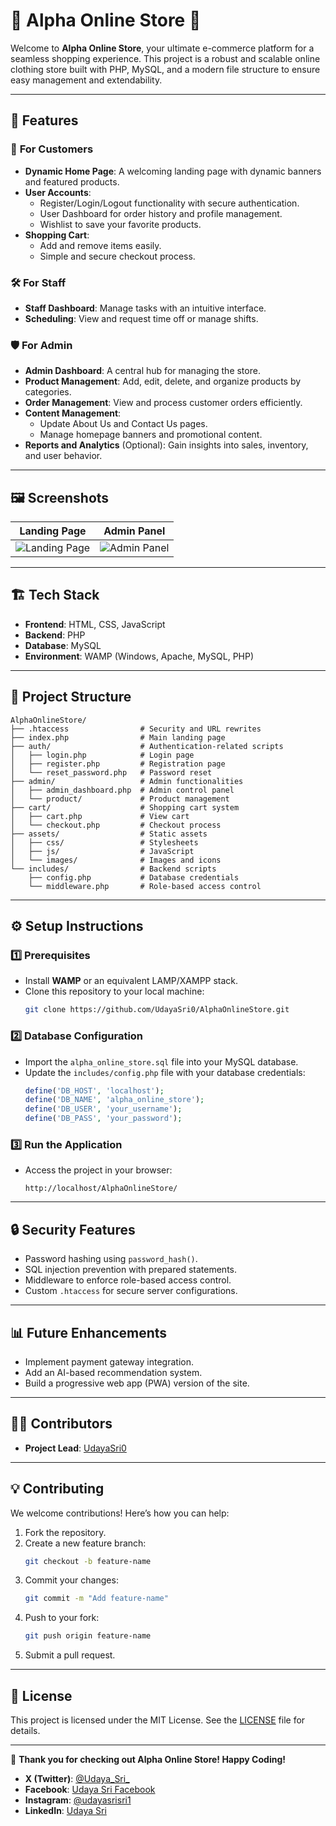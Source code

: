 
# 🌟 Alpha Online Store 🌟

Welcome to **Alpha Online Store**, your ultimate e-commerce platform for a seamless shopping experience. This project is a robust and scalable online clothing store built with PHP, MySQL, and a modern file structure to ensure easy management and extendability.

---

## 🚀 Features

### 🛒 **For Customers**
- **Dynamic Home Page**: A welcoming landing page with dynamic banners and featured products.
- **User Accounts**:
  - Register/Login/Logout functionality with secure authentication.
  - User Dashboard for order history and profile management.
  - Wishlist to save your favorite products.
- **Shopping Cart**:
  - Add and remove items easily.
  - Simple and secure checkout process.

### 🛠️ **For Staff**
- **Staff Dashboard**: Manage tasks with an intuitive interface.
- **Scheduling**: View and request time off or manage shifts.

### 🛡️ **For Admin**
- **Admin Dashboard**: A central hub for managing the store.
- **Product Management**: Add, edit, delete, and organize products by categories.
- **Order Management**: View and process customer orders efficiently.
- **Content Management**:
  - Update About Us and Contact Us pages.
  - Manage homepage banners and promotional content.
- **Reports and Analytics** (Optional): Gain insights into sales, inventory, and user behavior.

---

## 🖼️ **Screenshots**

| **Landing Page** | **Admin Panel** |
|-------------------|-----------------|
| ![Landing Page](assets/images/landing_page.png) | ![Admin Panel](assets/images/admin_panel.png) |

---

## 🏗️ **Tech Stack**

- **Frontend**: HTML, CSS, JavaScript
- **Backend**: PHP
- **Database**: MySQL
- **Environment**: WAMP (Windows, Apache, MySQL, PHP)

---

## 📂 **Project Structure**

```
AlphaOnlineStore/
├── .htaccess                # Security and URL rewrites
├── index.php                # Main landing page
├── auth/                    # Authentication-related scripts
│   ├── login.php            # Login page
│   ├── register.php         # Registration page
│   └── reset_password.php   # Password reset
├── admin/                   # Admin functionalities
│   ├── admin_dashboard.php  # Admin control panel
│   └── product/             # Product management
├── cart/                    # Shopping cart system
│   ├── cart.php             # View cart
│   └── checkout.php         # Checkout process
├── assets/                  # Static assets
│   ├── css/                 # Stylesheets
│   ├── js/                  # JavaScript
│   └── images/              # Images and icons
└── includes/                # Backend scripts
    ├── config.php           # Database credentials
    └── middleware.php       # Role-based access control
```

---

## ⚙️ **Setup Instructions**

### 1️⃣ **Prerequisites**
- Install **WAMP** or an equivalent LAMP/XAMPP stack.
- Clone this repository to your local machine:
  ```bash
  git clone https://github.com/UdayaSri0/AlphaOnlineStore.git
  ```

### 2️⃣ **Database Configuration**
- Import the `alpha_online_store.sql` file into your MySQL database.
- Update the `includes/config.php` file with your database credentials:
  ```php
  define('DB_HOST', 'localhost');
  define('DB_NAME', 'alpha_online_store');
  define('DB_USER', 'your_username');
  define('DB_PASS', 'your_password');
  ```

### 3️⃣ **Run the Application**
- Access the project in your browser:
  ```
  http://localhost/AlphaOnlineStore/
  ```

---

## 🔒 **Security Features**
- Password hashing using `password_hash()`.
- SQL injection prevention with prepared statements.
- Middleware to enforce role-based access control.
- Custom `.htaccess` for secure server configurations.

---

## 📊 **Future Enhancements**
- Implement payment gateway integration.
- Add an AI-based recommendation system.
- Build a progressive web app (PWA) version of the site.

---

## 🧑‍💻 **Contributors**
- **Project Lead**: [UdayaSri0](https://github.com/UdayaSri0)

---

## 💡 **Contributing**
We welcome contributions! Here’s how you can help:
1. Fork the repository.
2. Create a new feature branch:
   ```bash
   git checkout -b feature-name
   ```
3. Commit your changes:
   ```bash
   git commit -m "Add feature-name"
   ```
4. Push to your fork:
   ```bash
   git push origin feature-name
   ```
5. Submit a pull request.

---

## 📝 **License**
This project is licensed under the MIT License. See the [LICENSE](LICENSE) file for details.

---

🌟 **Thank you for checking out Alpha Online Store! Happy Coding!**


- **X (Twitter)**: [@Udaya_Sri_](https://x.com/Udaya_Sri_)
- **Facebook**: [Udaya Sri Facebook](https://www.facebook.com/share/14xF3XuXpk/?mibextid=wwXIfr)
- **Instagram**: [@udayasrisri1](https://www.instagram.com/udayasrisri1/)
- **LinkedIn**: [Udaya Sri](https://www.linkedin.com/in/udaya-sri-0922b91a5/)